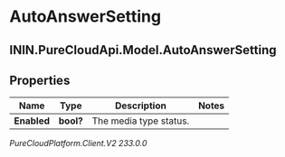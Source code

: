 # AutoAnswerSetting

## ININ.PureCloudApi.Model.AutoAnswerSetting

## Properties

|Name | Type | Description | Notes|
|------------ | ------------- | ------------- | -------------|
| **Enabled** | **bool?** | The media type status. | |



_PureCloudPlatform.Client.V2 233.0.0_
